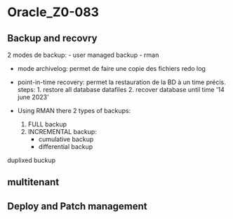 # Oracle_Z0-083



## Backup and recovry

2 modes de backup:
	- user managed backup
	- rman

- mode archivelog: permet de faire une copie des fichiers redo log
- point-in-time recovery: permet la restauration de la BD à un time précis.
	steps:
		1. restore all database datafiles
		2. recover database until time '14 june 2023'

- Using RMAN there 2 types of backups:
	1. FULL backup
	2. INCREMENTAL backup:
		- cumulative backup
		- differential backup

duplixed buckup

## multitenant




## Deploy and Patch management